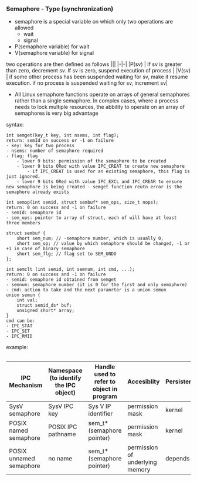 ### Semaphore - Type (synchronization)

- semaphore is a special variable on which only two operations are allowed
  - wait 
  - signal
- P(semaphore variable) for wait
- V(semaphore variable) for signal

two operations are then defined as follows 
|||
|-|-|
|P(sv) | If sv is greater than zero, decrement sv. If sv is zero, suspend execution of process |
|V(sv) | if some other process has been suspended waiting for sv, make it resume execution. if no process is suspended waiting for sv, increment sv|

- All Linux semaphore functions operate on arrays of general semaphores rather than a single semaphore. In complex cases, where a process needs to lock multiple resources, the abbility to operate on an array of semaphores is very big advantage 


syntax:
```
int semget(key_t key, int nsems, int flag);
return: semId on success or -1 on failure 
- key: key for two process
- nsems: number of semaphore required
- flag: flag
    - lower 9 bits: permission of the semaphore to be created
    - lower 9 bits ORed with value IPC_CREAT to create new semaphore
        - if IPC_CREAT is used for an existing semaphore, this flag is just ignored.
    - lower 9 bits ORed with value IPC_EXCL and IPC_CREAR to ensure new semaphore is being created - semget function reutn error is the semaphore already exists
```

```
int semop(int semid, struct sembuf* sem_ops, size_t nops);
return: 0 on success and -1 on failure
- semId: semaphore id
- sem_ops: pointer to array of struct, each of will have at least three members

struct sembuf {
    short sem_num; // -semaphore number, which is usually 0,
    short sem_op; // value by which semaphore should be changed, -1 or +1 in case of binary semaphore
    short sem_flg; // flag set to SEM_UNDO
};
```
```
int semclt (int semid, int semnum, int cmd, ...);
return: 0 on success and -1 on failure
- semid: semaphore id obtained from semget
- semnum: semaphore number (it is 0 for the first and only semaphore)
- cmd: action to take and the next paramrter is a union semun
union semun {
    int val;
    struct semid_ds* buf;
    unsigned short* array;
}
cmd can be:
- IPC_STAT
- IPC_SET
- IPC_RMID
```

example:
```

```
| IPC Mechanism | Namespace (to identify the IPC object) | Handle used to refer to object in program | Accesiblity | Persistence |
|-|-|-|-|-|
| SysV semaphore | SysV IPC key | Sys V IP identifier | permission mask | kernel |
| POSIX named semaphore | POSIX IPC pathname | sem_t* (semaphore pointer) | permission mask | kernel |
| POSIX unnamed semaphore | no name | sem_t* (semaphore pointer) | permission of underlying memory | depends |

